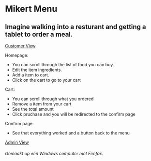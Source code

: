 <h1>Mikert Menu</h1>
<h2>Imagine walking into a resturant and getting a tablet to order a meal.</h2>
<p><a href="https://mikert1.github.io/Mikert-food-menu/index.html">Customer View</a></p>
<p>Homepage:</p>
<ul>
    <li>You can scroll through the list of food you can buy.</li>
    <li>Edit the item ingredients.</li>
    <li>Add a item to cart.</li>
    <li>Click on the cart to go to your cart</li>
</ul>
<p>Cart:</p>
<ul>
    <li>You can scroll through what you ordered</li>
    <li>Remove a item from your cart</li>
    <li>See the total amount</li>
    <li>Click pruchase and you will be redirected to the confirm page</li>
</ul>
<p>Confirm page:</p>
<ul>
    <li>See that everything worked and a button back to the menu</li>
</ul>

<p><a href="https://mikert1.github.io/Mikert-food-menu/admin.html">Admin View</a></p>

<h6>Gemaakt op een Windows computer met Firefox.</h6>
